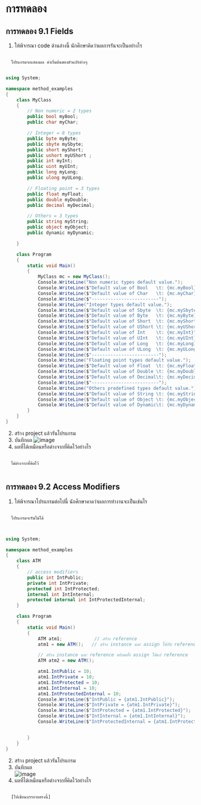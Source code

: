 # การทดลอง #

## การทดลอง 9.1  Fields ##

1. ให้พิจารณา code ด้านล่างนี้ นักศึกษาคิดว่าผลการรันจะเป็นอย่างไร 
   
```

  โปรแกรมจะแสดงผล ค่าเริ่มต้นของตัวแปรต่างๆ
   
```   


```csharp
using System;

namespace method_examples
{
    class MyClass
    {
        // Non numeric = 2 types
        public bool myBool;
        public char myChar;

        // Integer = 8 types
        public byte myByte;
        public sbyte mySbyte;
        public short myShort;
        public ushort myUShort ;
        public int myInt;
        public uint myUInt;
        public long myLong;
        public ulong myULong;

        // Floating point = 3 types
        public float myFloat;
        public double myDouble;
        public decimal myDecimal;

        // Others = 3 types
        public string myString;
        public object myObject;
        public dynamic myDynamic;

    }

    class Program
    {
        static void Main()
        {
            MyClass mc = new MyClass();
            Console.WriteLine("Non numeric types default value.");
            Console.WriteLine($"Default value of Bool   \t: {mc.myBool}");
            Console.WriteLine($"Default value of Char   \t: {mc.myChar}");
            Console.WriteLine($"-------------------------");
            Console.WriteLine("Integer types default value.");
            Console.WriteLine($"Default value of Sbyte  \t: {mc.mySbyte}");
            Console.WriteLine($"Default value of Byte   \t: {mc.myByte}");
            Console.WriteLine($"Default value of Short  \t: {mc.myShort}");
            Console.WriteLine($"Default value of UShort \t: {mc.myUShort}");
            Console.WriteLine($"Default value of Int    \t: {mc.myInt}");
            Console.WriteLine($"Default value of UInt   \t: {mc.myUInt}");
            Console.WriteLine($"Default value of Long   \t: {mc.myLong}");
            Console.WriteLine($"Default value of ULong  \t: {mc.myULong}");
            Console.WriteLine($"-------------------------");
            Console.WriteLine("Floating point types default value.");
            Console.WriteLine($"Default value of Float  \t: {mc.myFloat}");
            Console.WriteLine($"Default value of Double \t: {mc.myDouble}");
            Console.WriteLine($"Default value of Decimal\t: {mc.myDecimal}");
            Console.WriteLine($"-------------------------");
            Console.WriteLine("Others predefined types default value.");
            Console.WriteLine($"Default value of String \t: {mc.myString}");
            Console.WriteLine($"Default value of Object \t: {mc.myObject}");
            Console.WriteLine($"Default value of Dynamic\t: {mc.myDynamic}");
        }
    }
}
```

2. สร้าง project แล้วรันโปรแกรม
3. บันทึกผล
![image](https://user-images.githubusercontent.com/92083472/167271223-e75fb4fa-d35c-4929-a5a5-c6fc29617d35.png)
4. ผลที่ได้เหมือนหรือต่างจากที่คิดไว้อย่างไร  
```

  ไม่ต่างจากที่คิดไว้
   
```   

## การทดลอง 9.2  Access Modifiers ##
1. ให้พิจารณาโปรแกรมต่อไปนี้ นักศึกษาคาดว่าผลการทำงานจะเป็นเช่นไร

```

  โปรแกรมจะรันไม่ได้
   
```   



```cs

using System;

namespace method_examples
{
    class ATM 
    {
        // access modifiers
        public int IntPublic;
        private int IntPrivate;
        protected int IntProtected;
        internal int IntInternal;
        protected internal int IntProtectedInternal;
    }

    class Program
    {
        static void Main()
        {
            ATM atm1;            // สร้าง reference
            atm1 = new ATM();   // สร้าง instance และ assign ให้กับ reference

            // สร้าง instance และ reference พร้อมทั้ง assign ให้แก่ reference
            ATM atm2 = new ATM();

            atm1.IntPublic = 10;
            atm1.IntPrivate = 10;
            atm1.IntProtected = 10;
            atm1.IntInternal = 10;
            atm1.IntProtectedInternal = 10;
            Console.WriteLine($"IntPublic = {atm1.IntPublic}");
            Console.WriteLine($"IntPrivate = {atm1.IntPrivate}");
            Console.WriteLine($"IntProtected = {atm1.IntProtected}");
            Console.WriteLine($"IntInternal = {atm1.IntInternal}");
            Console.WriteLine($"IntProtectedInternal = {atm1.IntProtectedInternal}");


        }
    }
}

```
2. สร้าง project แล้วรันโปรแกรม
3. บันทึกผล<br>
![image](https://user-images.githubusercontent.com/92083472/167271318-c9910324-3f49-48a8-8f33-75fe8d8ee402.png)
4. ผลที่ได้เหมือนหรือต่างจากที่คิดไว้อย่างไร  
```

  [ให้เขียนบรรยายตรงนี้]
   
```   
